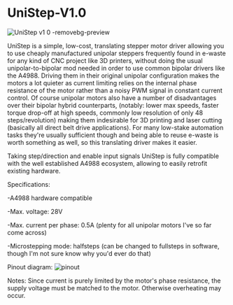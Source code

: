 # UniStep-V1.0
![UniStep v1 0 -removebg-preview](https://github.com/ChronicMechatronic/UniStep-V1.0/assets/145880075/98b1077d-8fa5-47b7-91a5-7d166e3af7d9)


UniStep is a simple, low-cost, translating stepper motor driver allowing you to use cheaply manufactured unipolar steppers frequently found in e-waste for any kind of CNC project like 3D printers, 
without doing the usual unipolar-to-bipolar mod needed in order to use common bipolar drivers like the A4988. 
Driving them in their original unipolar configuration makes the motors a lot quieter as current limiting relies on the internal phase resistance of the motor rather than a noisy PWM signal in constant current control.
Of course unipolar motors also have a number of disadvantages over their bipolar hybrid counterparts, (notably: lower max speeds, faster torque drop-off at high speeds, commonly low resolution of only 48 steps/revolution) making them 
indesirable for 3D printing and laser cutting (basically all direct belt drive applications). For many low-stake automation tasks they're usually sufficient though and being able to reuse e-waste is worth something as well, so this translating driver makes it easier.

Taking step/direction and enable input signals UniStep is fully compatible with the well established A4988 ecosystem, allowing to easily retrofit existing hardware.


Specifications:

-A4988 hardware compatible

-Max. voltage: 28V

-Max. current per phase: 0.5A (plenty for all unipolar motors I've so far come across)

-Microstepping mode: halfsteps (can be changed to fullsteps in software, though I'm not sure know why you'd ever do that)


Pinout diagram:
![pinout](https://github.com/ChronicMechatronic/UniStep-V1.0/assets/145880075/dfabb936-cf33-45ad-8eec-c61b1c6bc949)


Notes:
Since current is purely limited by the motor's phase resistance, the supply voltage must be matched to the motor. Otherwise overheating may occur.
